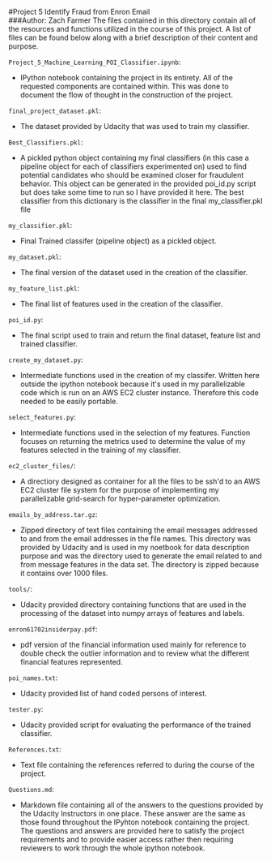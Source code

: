 #Project 5 Identify Fraud from Enron Email   
###Author: Zach Farmer
The files contained in this directory contain all of the resources and functions utilized in the course of this project. A list of files can be found below along with a brief description of their content and purpose.    

`Project_5_Machine_Learning_POI_Classifier.ipynb`:
* IPython notebook containing the project in its entirety. All of the requested components are contained within. This was done to document the flow of thought in the construction of the project.     

`final_project_dataset.pkl`:         
* The dataset provided by Udacity that was used to train my classifier.        

`Best_Classifiers.pkl`:         
* A pickled python object containing my final classifiers (in this case a pipeline object for each of classifiers experimented on) used to find potential candidates who should be examined closer for fraudulent behavior. This object can be generated in the provided poi\_id.py script but does take some time to run so I have provided it here. The best classifier from this dictionary is the classifier in the final my\_classifier.pkl file        

`my_classifier.pkl`:      
* Final Trained classifer (pipeline object) as a pickled object.   
 
`my_dataset.pkl`:        
* The final version of the dataset used in the creation of the classifier.      

`my_feature_list.pkl`:        
* The final list of features used in the creation of the classifier.       

`poi_id.py`:        
* The final script used to train and return the final dataset, feature list and trained classifier. 

`create_my_dataset.py`:        
* Intermediate functions used in the creation of my classifer. Written here outside the ipython notebook because it's used in my parallelizable code which is run on an AWS EC2 cluster instance. Therefore this code needed to be easily portable.      

`select_features.py`:        
* Intermediate functions used in the selection of my features. Function focuses on returning the metrics used to determine the value of my features selected in the training of my classifier.    

`ec2_cluster_files/`:       
* A directiory designed as container for all the files to be ssh'd to an AWS EC2 cluster file system for the purpose of implementing my parallelizable grid-search for hyper-parameter optimization.        

`emails_by_address.tar.gz`:        
* Zipped directory of text files containing the email messages addressed to and from the email addresses in the file names. This directory was provided by Udacity and is used in my noetbook for data description purpose and was the directory used to generate the email related to and from message features in the data set. The directory is zipped because it contains over 1000 files.   
 
`tools/`:       
* Udacity provided directory containing functions that are used in the processing of the dataset into numpy arrays of features and labels.     

`enron61702insiderpay.pdf`:       
* pdf version of the financial information used mainly for reference to double check the outlier information and to review what the different financial features represented.     


`poi_names.txt`:       
* Udacity provided list of hand coded persons of interest.      
 
`tester.py`:        
* Udacity provided script for evaluating the performance of the trained classifier.   
 
`References.txt`: 
* Text file containing the references referred to during the course of the project.    

`Questions.md`:
* Markdown file containing all of the answers to the questions provided by the Udacity Instructors in one place. These answer are the same as those found throughout the IPyhton notebook containing the project. The questions and answers are provided here to satisfy the project requirements and to provide easier access rather then requiring reviewers to work through the whole ipython notebook.     
